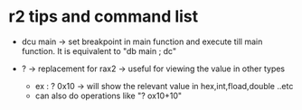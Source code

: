 # r2 tips and command list 

- dcu main -> set breakpoint in main function and execute till main function. It is equivalent to "db main ; dc"

- ? -> replacement for rax2 -> useful for viewing the value in other types
  - ex : ? 0x10 -> will show the relevant value in hex,int,fload,double ..etc
  - can also do operations like "? ox10+10"
